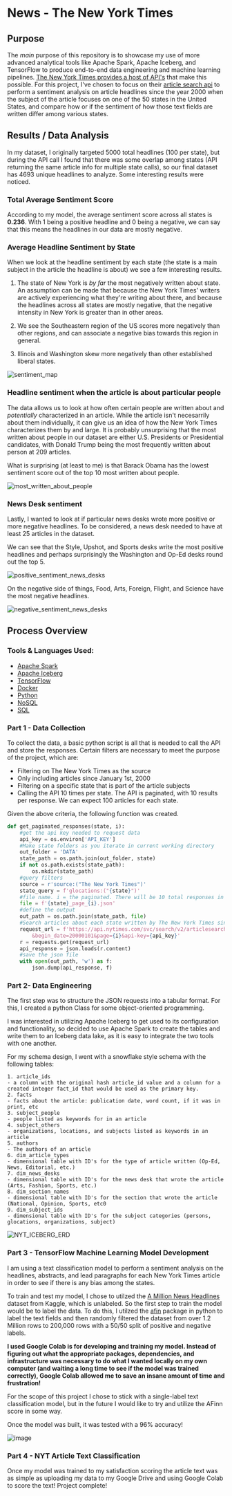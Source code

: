 ﻿﻿
# News - The New York Times

##  **Purpose**

The _main_ purpose of this repository is to showcase my use of more advanced analytical tools like Apache Spark, Apache Iceberg, and TensorFlow to produce end-to-end data engineering and machine learning pipelines. [The New York Times provides a host of API's](https://developer.nytimes.com/apis) that make this possible. For this project, I've chosen to focus on their [article search api](https://developer.nytimes.com/docs/articlesearch-product/1/overview) to perform a sentiment analysis on article headlines since the year 2000 when the subject of the article focuses on one of the 50 states in the United States, and compare how or if the sentiment of how those text fields are written differ among various states.

## **Results / Data Analysis**

In my dataset, I originally targeted 5000 total headlines (100 per state), but during the API call I found that there was some overlap among states (API returning the same article info for multiple state calls), so our final dataset has 4693 unique headlines to analyze. Some interesting results were noticed.

### **Total Average Sentiment Score**

According to my model, the average sentiment score across all states is **0.236**. With 1 being a positive headline and 0 being a negative, we can say that this means the headlines in our data are mostly negative.

### **Average Headline Sentiment by State**

When we look at the headline sentiment by each state (the state is a main subject in the article the headline is about) we see a few interesting results.

1. The state of New York is _by far_ the most negatively written about state. An assumption can be made that because the New York Times' writers are actively experiencing what they're writing about there, and because the headlines across all states are mostly negative, that the negative intensity in New York is greater than in other areas.

2. We see the Southeastern region of the US scores more negatively than other regions, and can associate a negative bias towards this region in general.

3. Illinois and Washington skew more negatively than other established liberal states.

![sentiment_map](https://github.com/samlawson1/news/assets/52726406/b5d35750-41c3-403b-8586-c251dd6c7192)

### **Headline sentiment when the article is about particular people**

The data allows us to look at how often certain people are written about and _potentially_ characterized in an article. While the article isn't necesarrily about them individually, it can give us an idea of how the New York Times characterizes them by and large. It is probably unsurprising that the most written about people in our dataset are either U.S. Presidents or Presidential candidates, with Donald Trump being the most frequently written about person at 209 articles.

What is surprising (at least to me) is that Barack Obama has the lowest sentiment score out of the top 10 most written about people.

![most_written_about_people](https://github.com/samlawson1/news/assets/52726406/7709cfd2-dbea-49ff-98ae-1cf132f823c6)

### **News Desk sentiment**

Lastly, I wanted to look at if particular news desks wrote more positive or more negative headlines. To be considered, a news desk needed to have at least 25 articles in the dataset.

We can see that the Style, Upshot, and Sports desks write the most positive headlines and perhaps surprisingly the Washington and Op-Ed desks round out the top 5.

![positive_sentiment_news_desks](https://github.com/samlawson1/news/assets/52726406/e1c9ac28-d7fc-45a1-81f1-6ef70c20b2c2)

On the negative side of things, Food, Arts, Foreign, Flight, and Science have the most negative headlines.

![negative_sentiment_news_desks](https://github.com/samlawson1/news/assets/52726406/dbe51a55-860f-4223-8b89-4280033718b5)


##  **Process Overview**

### **Tools & Languages Used:**

- [Apache Spark](https://spark.apache.org/)
- [Apache Iceberg](https://iceberg.apache.org/)
- [TensorFlow](https://www.tensorflow.org/)
- [Docker](https://www.docker.com/)
- [Python](https://www.python.org/)
- [NoSQL](https://en.wikipedia.org/wiki/NoSQL)
- [SQL](https://en.wikipedia.org/wiki/SQL)

### Part 1 - Data Collection

To collect the data, a basic python script is all that is needed to call the API and store the responses. Certain filters are necessary to meet the purpose of the project, which are:

- Filtering on The New York Times as the source
- Only including articles since January 1st, 2000
- Filtering on a specific state that is part of the article subjects
- Calling the API 10 times per state. The API is paginated, with 10 results per response. We can expect 100 articles for each state.

Given the above criteria, the following function was created.

```python
def get_paginated_responses(state, i):
    #get the api key needed to request data
    api_key = os.environ['API_KEY']
    #Make state folders as you iterate in current working directory
    out_folder = 'DATA'
    state_path = os.path.join(out_folder, state)
    if not os.path.exists(state_path):
        os.mkdir(state_path)
    #query filters
    source = r'source:("The New York Times")'
    state_query = f'glocations:("{state}")'
    #file name. i = the paginated. There will be 10 total responses in each paginated response
    file = f'{state}_page_{i}.json'
    #define the output
    out_path = os.path.join(state_path, file)
    #Search articles about each state written by The New York Times since 2000
    request_url = f'https://api.nytimes.com/svc/search/v2/articlesearch.json?fq={state_query} AND {source}\
        &begin_date=20000101&page={i}&api-key={api_key}'
    r = requests.get(request_url)
    api_response = json.loads(r.content)
    #save the json file
    with open(out_path, 'w') as f:
        json.dump(api_response, f)
```


### Part 2- Data Engineering

The first step was to structure the JSON requests into a tabular format. For this, I created a python Class for some object-oriented programming.

I was interested in utilizing Apache Iceberg to get used to its configuration and functionality, so decided to use Apache Spark to create the tables and write them to an Iceberg data lake, as it is easy to integrate the two tools with one another. 

For my schema design, I went with a snowflake style schema with the following tables:

    1. article_ids
    - a column with the original hash article_id value and a column for a created integer fact_id that would be used as the primary key. 
    2. facts
    - facts about the article: publication date, word count, if it was in print, etc
    3. subject_people
    - people listed as keywords for in an article
    4. subject_others
    - organizations, locations, and subjects listed as keywords in an article
    5. authors
    - The authors of an article
    6. dim_article_types
    - dimensional table with ID's for the type of article written (Op-Ed, News, Editorial, etc.)
    7. dim_news_desks
    - dimensional table with ID's for the news desk that wrote the article (Arts, Fashion, Sports, etc.)
    8. dim_section_names
    - dimensional table with ID's for the section that wrote the article (National, Opinion, Sports, etc0
    9. dim_subject_ids
    - dimensional table with ID's for the subject categories (persons, glocations, organizations, subject)

![NYT_ICEBERG_ERD](https://github.com/samlawson1/news/assets/52726406/db854fe6-66b9-4bad-b6e7-1605f8644b98)



### Part 3 - TensorFlow Machine Learning Model Development

I am using a text classification model to perform a sentiment analysis on the headlines, abstracts, and lead paragraphs for each New York Times article in order to see if there is any bias among the states.

To train and test my model, I chose to utilzed the [A Million News Headlines](https://www.kaggle.com/datasets/therohk/million-headlines) dataset from Kaggle, which is unlabeled. So the first step to train the model would be to label the data. To do this, I utilzed the [afin](https://pypi.org/project/afinn/) package in python to label the text fields and then randomly filtered the dataset from over 1.2 Million rows to 200,000 rows with a 50/50 split of positive and negative labels.

**I used Google Colab is for developing and training my model. Instead of figuring out what the appropriate packages, dependencies, and infrastructure
was necessary to do what I wanted locally on my own computer (and waiting a long time to see if the model was trained correctly), Google Colab allowed me to save
an insane amount of time and frustration!**

For the scope of this project I chose to stick with a single-label text classification model, but in the future I would like to try and utilize the AFinn score in some way.

Once the model was built, it was tested with a 96% accuracy!

![image](https://github.com/samlawson1/news/assets/52726406/a9861be7-7bbb-47cd-aed9-29a208491a37)

### Part 4 - NYT Article Text Classification

Once my model was trained to my satisfaction scoring the article text was as simple as uploading my data to my Google Drive and using Google Colab to score the text! Project complete!










